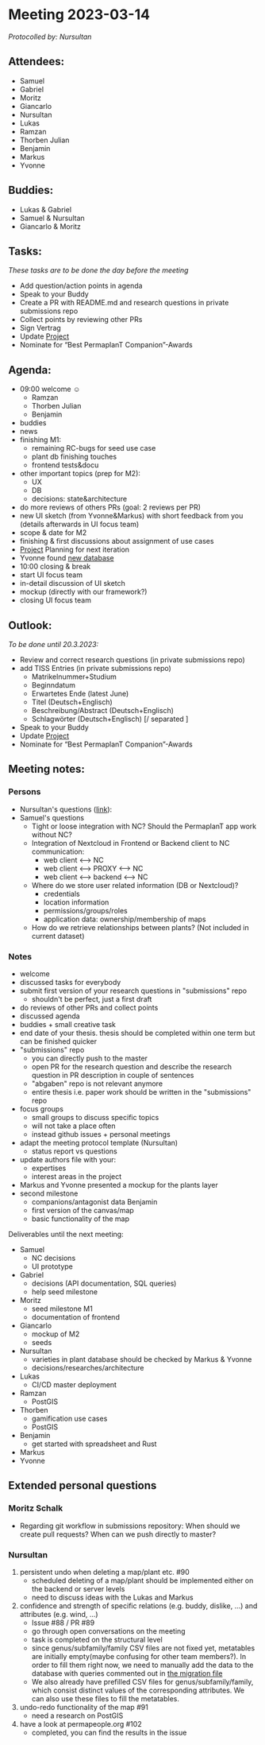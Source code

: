 # Meeting 2023-03-14

_Protocolled by: Nursultan_

## Attendees:

-   Samuel
-   Gabriel
-   Moritz
-   Giancarlo
-   Nursultan
-   Lukas
-   Ramzan
-   Thorben Julian
-   Benjamin
-   Markus
-   Yvonne

## Buddies:

-   Lukas & Gabriel
-   Samuel & Nursultan
-   Giancarlo & Moritz

## Tasks:

_These tasks are to be done the day before the meeting_

-   Add question/action points in agenda
-   Speak to your Buddy
-   Create a PR with README.md and research questions in private submissions repo
-   Collect points by reviewing other PRs
-   Sign Vertrag
-   Update [Project](https://github.com/orgs/ElektraInitiative/projects/4/)
-   Nominate for “Best PermaplanT Companion”-Awards

## Agenda:

-   09:00 welcome ☺️
    -   Ramzan
    -   Thorben Julian
    -   Benjamin
-   buddies
-   news
-   finishing M1:
    -   remaining RC-bugs for seed use case
    -   plant db finishing touches
    -   frontend tests&docu
-   other important topics (prep for M2):
    -   UX
    -   DB
    -   decisions: state&architecture
-   do more reviews of others PRs (goal: 2 reviews per PR)
-   new UI sketch (from Yvonne&Markus) with short feedback from you (details afterwards in UI focus team)
-   scope & date for M2
-   finishing & first discussions about assignment of use cases
-   [Project](https://github.com/orgs/ElektraInitiative/projects/4/) Planning for next iteration
-   Yvonne found [new database](https://permapeople.org/plants)
-   10:00 closing & break
-   start UI focus team
-   in-detail discussion of UI sketch
-   mockup (directly with our framework?)
-   closing UI focus team

## Outlook:

_To be done until 20.3.2023:_

-   Review and correct research questions (in private submissions repo)
-   add TISS Entries (in private submissions repo)
    -   Matrikelnummer+Studium
    -   Beginndatum
    -   Erwartetes Ende (latest June)
    -   Titel (Deutsch+Englisch)
    -   Beschreibung/Abstract (Deutsch+Englisch)
    -   Schlagwörter (Deutsch+Englisch) [/ separated ]
-   Speak to your Buddy
-   Update [Project](https://github.com/orgs/ElektraInitiative/projects/4/)
-   Nominate for “Best PermaplanT Companion”-Awards

## Meeting notes:

### Persons

-   Nursultan's questions ([link](#Nursultan)):
-   Samuel's questions
    -   Tight or loose integration with NC? Should the PermaplanT app work without NC?
    -   Integration of Nextcloud in Frontend or Backend
        client to NC communication:
        -   web client <--> NC
        -   web client <--> PROXY <--> NC
        -   web client <--> backend <--> NC
    -   Where do we store user related information (DB or Nextcloud)?
        -   credentials
        -   location information
        -   permissions/groups/roles
        -   application data: ownership/membership of maps
    -   How do we retrieve relationships between plants? (Not included in current dataset)

### Notes

-   welcome
-   discussed tasks for everybody
-   submit first version of your research questions in "submissions" repo
    -   shouldn't be perfect, just a first draft
-   do reviews of other PRs and collect points
-   discussed agenda
-   buddies + small creative task
-   end date of your thesis. thesis should be completed within one term but can be finished quicker
-   "submissions" repo
    -   you can directly push to the master
    -   open PR for the research question and describe the research question in PR description in couple of sentences
    -   "abgaben" repo is not relevant anymore
    -   entire thesis i.e. paper work should be written in the "submissions" repo
-   focus groups
    -   small groups to discuss specific topics
    -   will not take a place often
    -   instead github issues + personal meetings
-   adapt the meeting protocol template (Nursultan)
    -   status report vs questions
-   update authors file with your:
    -   expertises
    -   interest areas in the project
-   Markus and Yvonne presented a mockup for the plants layer
-   second milestone
    -   companions/antagonist data Benjamin
    -   first version of the canvas/map
    -   basic functionality of the map

Deliverables until the next meeting:

-   Samuel
    -   NC decisions
    -   UI prototype
-   Gabriel
    -   decisions (API documentation, SQL queries)
    -   help seed milestone
-   Moritz
    -   seed milestone M1
    -   documentation of frontend
-   Giancarlo
    -   mockup of M2
    -   seeds
-   Nursultan
    -   varieties in plant database should be checked by Markus & Yvonne
    -   decisions/researches/architecture
-   Lukas
    -   CI/CD master deployment
-   Ramzan
    -   PostGIS
-   Thorben
    -   gamification use cases
    -   PostGIS
-   Benjamin
    -   get started with spreadsheet and Rust
-   Markus
-   Yvonne

## Extended personal questions

### Moritz Schalk

-   Regarding git workflow in submissions repository: When should we create pull requests? When can we push directly to master?

### Nursultan

1. persistent undo when deleting a map/plant etc. #90
    - scheduled deleting of a map/plant should be implemented either on the backend or server levels
    - need to discuss ideas with the Lukas and Markus
2. confidence and strength of specific relations (e.g. buddy, dislike, ...) and attributes (e.g. wind, ...)
    - Issue #88 / PR #89
    - go through open conversations on the meeting
    - task is completed on the structural level
    - since genus/subfamily/family CSV files are not fixed yet, metatables are initially empty(maybe confusing for other team members?). In order to fill them right now, we need to manually add the data to the database with queries commented out in [the migration file](https://github.com/ElektraInitiative/PermaplanT/blob/72e5b31f3e0f0fce449c7ee8bd60a51f38b8ab20/backend/migrations/2023-03-09-194135_plant_relations/up.sql)
    - We also already have prefilled CSV files for genus/subfamily/family, which consist distinct values of the corresponding attributes. We can also use these files to fill the metatables.
3. undo-redo functionality of the map #91
    - need a research on PostGIS
4. have a look at permapeople.org #102
    - completed, you can find the results in the issue
